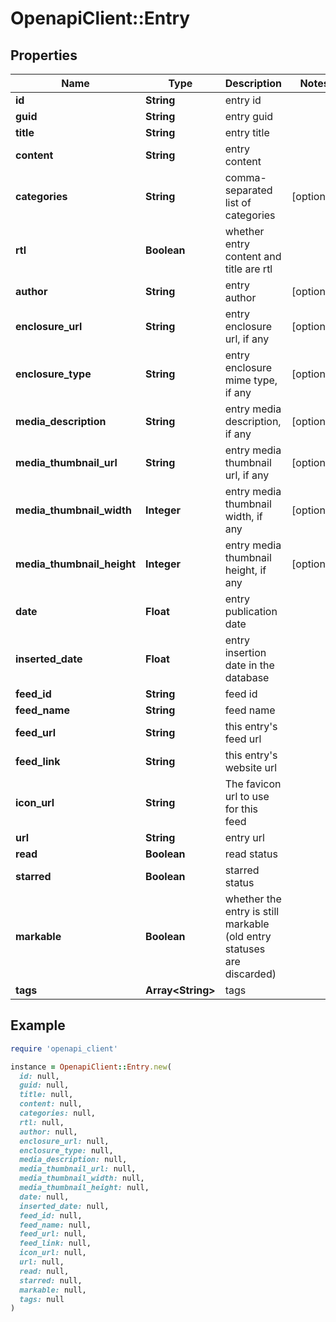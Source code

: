 # OpenapiClient::Entry

## Properties

| Name | Type | Description | Notes |
| ---- | ---- | ----------- | ----- |
| **id** | **String** | entry id |  |
| **guid** | **String** | entry guid |  |
| **title** | **String** | entry title |  |
| **content** | **String** | entry content |  |
| **categories** | **String** | comma-separated list of categories | [optional] |
| **rtl** | **Boolean** | whether entry content and title are rtl |  |
| **author** | **String** | entry author | [optional] |
| **enclosure_url** | **String** | entry enclosure url, if any | [optional] |
| **enclosure_type** | **String** | entry enclosure mime type, if any | [optional] |
| **media_description** | **String** | entry media description, if any | [optional] |
| **media_thumbnail_url** | **String** | entry media thumbnail url, if any | [optional] |
| **media_thumbnail_width** | **Integer** | entry media thumbnail width, if any | [optional] |
| **media_thumbnail_height** | **Integer** | entry media thumbnail height, if any | [optional] |
| **date** | **Float** | entry publication date |  |
| **inserted_date** | **Float** | entry insertion date in the database |  |
| **feed_id** | **String** | feed id |  |
| **feed_name** | **String** | feed name |  |
| **feed_url** | **String** | this entry&#39;s feed url |  |
| **feed_link** | **String** | this entry&#39;s website url |  |
| **icon_url** | **String** | The favicon url to use for this feed |  |
| **url** | **String** | entry url |  |
| **read** | **Boolean** | read status |  |
| **starred** | **Boolean** | starred status |  |
| **markable** | **Boolean** | whether the entry is still markable (old entry statuses are discarded) |  |
| **tags** | **Array&lt;String&gt;** | tags |  |

## Example

```ruby
require 'openapi_client'

instance = OpenapiClient::Entry.new(
  id: null,
  guid: null,
  title: null,
  content: null,
  categories: null,
  rtl: null,
  author: null,
  enclosure_url: null,
  enclosure_type: null,
  media_description: null,
  media_thumbnail_url: null,
  media_thumbnail_width: null,
  media_thumbnail_height: null,
  date: null,
  inserted_date: null,
  feed_id: null,
  feed_name: null,
  feed_url: null,
  feed_link: null,
  icon_url: null,
  url: null,
  read: null,
  starred: null,
  markable: null,
  tags: null
)
```

